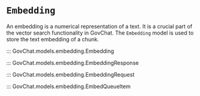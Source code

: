# `Embedding`

An embedding is a numerical representation of a text. It is a crucial part of the vector search functionality in GovChat. The `Embedding` model is used to store the text embedding of a chunk.

::: GovChat.models.embedding.Embedding

::: GovChat.models.embedding.EmbeddingResponse

::: GovChat.models.embedding.EmbeddingRequest

::: GovChat.models.embedding.EmbedQueueItem
